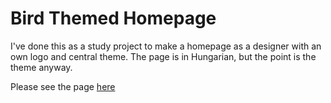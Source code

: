 ﻿# Bird Themed Homepage

I've done this as a study project to make a homepage as a designer with an own logo and central theme. The page is in Hungarian, but the point is the theme anyway.

Please see the page [here](https://vogelsara.github.io/bird-themed-homepage/.)
